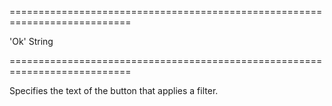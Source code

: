 <!--**
/*-------------------------------------------
    Auto-generated file. Do not modify.
-------------------------------------------

**-->
===========================================================================
<!--default-->'Ok'<!--/default-->
<!--type-->String<!--/type-->
===========================================================================

<!--shortDescription-->
Specifies the text of the button that applies a filter.
<!--/shortDescription-->

<!--fullDescription-->

<!--/fullDescription-->